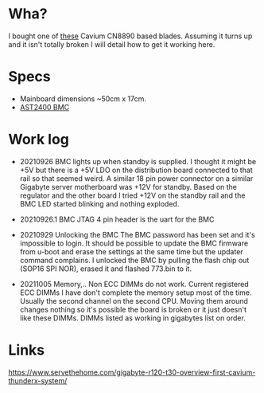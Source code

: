 # Wha?

I bought one of [these](https://www.ebay.com/itm/333986600758) Cavium CN8890 based blades.
Assuming it turns up and it isn't totally broken I will detail how to get it working here.

# Specs

- Mainboard dimensions ~50cm x 17cm. 
- [AST2400 BMC](http://www.aspeedtech.com/server_ast2400/)

# Work log

- 20210926
  BMC lights up when standby is supplied.
  I thought it might be +5V but there is a +5V LDO on the distribution board
  connected to that rail so that seemed weird. A similar 18 pin power connector
  on a similar Gigabyte server motherboard was +12V for standby. Based on the
  regulator and the other board I tried +12V on the standby rail and the BMC
  LED started blinking and nothing exploded.

- 20210926.1
  BMC JTAG 4 pin header is the uart for the BMC

- 20210929
  Unlocking the BMC
  The BMC password has been set and it's impossible to login.
  It should be possible to update the BMC firmware from u-boot and erase
  the settings at the same time but the updater command complains.
  I unlocked the BMC by pulling the flash chip out (SOP16 SPI NOR),
  erased it and flashed 773.bin to it.

- 20211005
  Memory,.. Non ECC DIMMs do not work. Current registered ECC DIMMs
  I have don't complete the memory setup most of the time. Usually the
  second channel on the second CPU. Moving them around changes nothing
  so it's possible the board is broken or it just doesn't like these
  DIMMs. DIMMs listed as working in gigabytes list on order.

# Links

https://www.servethehome.com/gigabyte-r120-t30-overview-first-cavium-thunderx-system/
